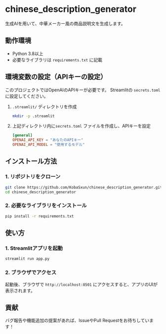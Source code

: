 # chinese_description_generator
生成AIを用いて、中華メーカー風の商品説明文を生成します。

## 動作環境
- Python 3.8以上
- 必要なライブラリは `requirements.txt` に記載

## 環境変数の設定（APIキーの設定）
このプロジェクトではOpenAIのAPIキーが必要です。
Streamlitの `secrets.toml` に設定してください。

1. `.streamlit/` ディレクトリを作成
   ```bash
   mkdir -p .streamlit
   ```

2. 上記ディレクトリ内に`secrets.toml` ファイルを作成し、APIキーを設定
   ```toml
   [general]
   OPENAI_API_KEY = "あなたのAPIキー"
   OPENAI_API_MODEL = "使用するモデル"
   ```

## インストール方法
### 1. リポジトリをクローン
```bash
git clone https://github.com/KobaSxun/chinese_description_generator.git
cd chinese_description_generator
```

### 2. 必要なライブラリをインストール
```bash
pip install -r requirements.txt
```

## 使い方
### 1. Streamlitアプリを起動
```bash
streamlit run app.py
```

### 2. ブラウザでアクセス
起動後、ブラウザで `http://localhost:8501` にアクセスすると、アプリのUIが表示されます。

## 貢献
バグ報告や機能追加の提案があれば、IssueやPull Requestをお待ちしています！
